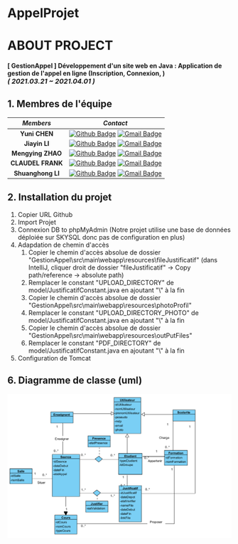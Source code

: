 # AppelProjet

# ABOUT PROJECT
#### [ GestionAppel ] Développement d'un site web en Java : Application de gestion de l'appel en ligne (Inscription, Connexion, ) <br><span style="font-size:15px">*( 2021.03.21 ~ 2021.04.01 )*</span>

## 1. Membres de l'équipe

|*Members*|*Contact*|
|:---:|---|
|**Yuni CHEN**|[![Github Badge](https://img.shields.io/badge/-Github-000?style=flat-square&logo=Github&logoColor=white)](https://github.com/StevenZZJ) [![Gmail Badge](https://img.shields.io/badge/-steven.zhouzijing@gmail.com-c14438?style=flat-square&logo=Gmail&logoColor=white&link=mailto:steven.zhouzijing@gmail.com)](mailto:steven.zhouzijing@gmail.com)|
|**Jiayin LI**|[![Github Badge](https://img.shields.io/badge/-Github-000?style=flat-square&logo=Github&logoColor=white)](http://github.com/catwithhumanface) [![Gmail Badge](https://img.shields.io/badge/-annjh11@gmail.com-c14438?style=flat-square&logo=Gmail&logoColor=white&link=mailto:annjh11@gmail.com)](mailto:annjh11@gmail.com)|
|**Mengying ZHAO**|[![Github Badge](https://img.shields.io/badge/-Github-000?style=flat-square&logo=Github&logoColor=white)](https://github.com/Gabrielle07) [![Gmail Badge](https://img.shields.io/badge/-tongliu024@gmail.com-c14438?style=flat-square&logo=Gmail&logoColor=white&link=mailto:tongliu024@gmail.com)](mailto:tongliu024@gmail.com)|
|**CLAUDEL FRANK**|[![Github Badge](https://img.shields.io/badge/-Github-000?style=flat-square&logo=Github&logoColor=white)](https://github.com/faresmegari) [![Gmail Badge](https://img.shields.io/badge/-faares.mega@gmail.com-c14438?style=flat-square&logo=Gmail&logoColor=white&link=mailto:faares.mega@gmail.com)](mailto:faares.mega@gmail.com)|
|**Shuanghong LI**|[![Github Badge](https://img.shields.io/badge/-Github-000?style=flat-square&logo=Github&logoColor=white)](https://github.com/Li-Shuanghong) [![Gmail Badge](https://img.shields.io/badge/-lishuanghong3849@gmail.com-c14438?style=flat-square&logo=Gmail&logoColor=white&link=mailto:lishuanghong3849@gmail.com)](mailto:lishuanghong3849@gmail.com)|
## 2. Installation du projet
1. Copier URL Github 
2. Import Projet
3. Connexion DB to phpMyAdmin
(Notre projet utilise une base de données déploiée sur SKYSQL donc pas de configuration en plus) 
4. Adapdation de chemin d'accès 
      1. Copier le chemin d'accès absolue de dossier "GestionAppel\src\main\webapp\resources\fileJustificatif" (dans IntelliJ, cliquer droit de dossier "fileJustificatif" -> Copy path/reference -> absolute path)
      3. Remplacer le constant "UPLOAD_DIRECTORY" de model/JustificatifConstant.java en ajoutant "\\" à la fin
      4. Copier le chemin d'accès absolue de dossier "GestionAppel\src\main\webapp\resources\photoProfil"
      5. Remplacer le constant "UPLOAD_DIRECTORY_PHOTO" de model/JustificatifConstant.java en ajoutant "\\" à la fin
      6. Copier le chemin d'accès absolue de dossier "GestionAppel\src\main\webapp\resources\outPutFiles"
      7. Remplacer le constant "PDF_DIRECTORY" de model/JustificatifConstant.java en ajoutant "\\" à la fin
7. Configuration de Tomcat


## 6. Diagramme de classe (uml)
![UML](UML.png)
